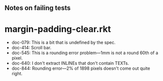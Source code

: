 
Notes on failing tests
----------------------

# margin-padding-clear.rkt

- doc-079: This is a bit that is undefined by the spec.
- doc-414: Scroll bar.
- doc-545: This is a rounding error problem—1mm is not a round 60th of a pixel.
- doc-640: I don't extract INLINEs that don't contain TEXTs.
- doc-844: Rounding error—2% of 1898 pixels doesn't come out quite right.
